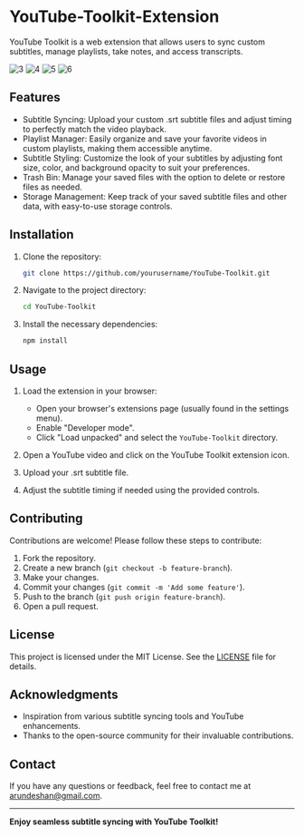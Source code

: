 # YouTube-Toolkit-Extension
YouTube Toolkit is a web extension that allows users to sync custom subtitles, manage playlists, take notes, and access transcripts.

![3](https://github.com/user-attachments/assets/1a3fe870-d516-4cfb-9a3c-f5ce40d746f1)
![4](https://github.com/user-attachments/assets/f11e3909-edc4-4f0f-ad97-b6955d9dbec0)
![5](https://github.com/user-attachments/assets/94282706-3494-4596-8b63-e4e40b648c43)
![6](https://github.com/user-attachments/assets/9085d00d-16b2-4dc3-ab2c-6bf42adebabd)

## Features

- Subtitle Syncing: Upload your custom .srt subtitle files and adjust timing to perfectly match the video playback.
- Playlist Manager: Easily organize and save your favorite videos in custom playlists, making them accessible anytime.
- Subtitle Styling: Customize the look of your subtitles by adjusting font size, color, and background opacity to suit your preferences.
- Trash Bin: Manage your saved files with the option to delete or restore files as needed.
- Storage Management: Keep track of your saved subtitle files and other data, with easy-to-use storage controls.

## Installation

1. Clone the repository:
    ```sh
    git clone https://github.com/yourusername/YouTube-Toolkit.git
    ```
2. Navigate to the project directory:
    ```sh
    cd YouTube-Toolkit
    ```
3. Install the necessary dependencies:
    ```sh
    npm install
    ```

## Usage

1. Load the extension in your browser:
    - Open your browser's extensions page (usually found in the settings menu).
    - Enable "Developer mode".
    - Click "Load unpacked" and select the `YouTube-Toolkit` directory.

2. Open a YouTube video and click on the YouTube Toolkit extension icon.

3. Upload your .srt subtitle file.

4. Adjust the subtitle timing if needed using the provided controls.

## Contributing

Contributions are welcome! Please follow these steps to contribute:

1. Fork the repository.
2. Create a new branch (`git checkout -b feature-branch`).
3. Make your changes.
4. Commit your changes (`git commit -m 'Add some feature'`).
5. Push to the branch (`git push origin feature-branch`).
6. Open a pull request.

## License

This project is licensed under the MIT License. See the [LICENSE](LICENSE) file for details.

## Acknowledgments

- Inspiration from various subtitle syncing tools and YouTube enhancements.
- Thanks to the open-source community for their invaluable contributions.

## Contact

If you have any questions or feedback, feel free to contact me at arundeshan@gmail.com.

---

**Enjoy seamless subtitle syncing with YouTube Toolkit!**
